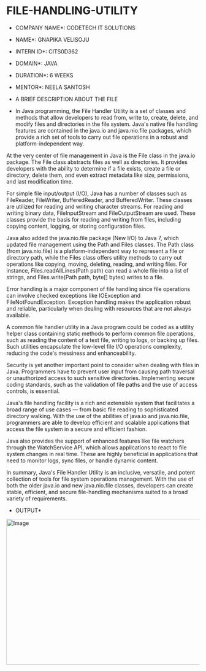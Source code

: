 # FILE-HANDLING-UTILITY

* COMPANY NAME*: CODETECH IT SOLUTIONS

* NAME*: GNAPIKA VELISOJU

* INTERN ID*: CITS0D362

* DOMAIN*: JAVA

* DURATION*: 6 WEEKS

* MENTOR*: NEELA SANTOSH

* A BRIEF DESCRIPTION ABOUT THE FILE

* In Java programming, the File Handler Utility is a set of classes and methods that allow developers to read from, write to, create, delete, and modify files and directories in the file system. Java's native file handling features are contained in the java.io and java.nio.file packages, which provide a rich set of tools to carry out file operations in a robust and platform-independent way.

At the very center of file management in Java is the File class in the java.io package. The File class abstracts files as well as directories. It provides developers with the ability to determine if a file exists, create a file or directory, delete them, and even extract metadata like size, permissions, and last modification time.

For simple file input/output (I/O), Java has a number of classes such as FileReader, FileWriter, BufferedReader, and BufferedWriter. These classes are utilized for reading and writing character streams. For reading and writing binary data, FileInputStream and FileOutputStream are used. These classes provide the basis for reading and writing from files, including copying content, logging, or storing configuration files.

Java also added the java.nio.file package (New I/O) to Java 7, which updated file management using the Path and Files classes. The Path class (from java.nio.file) is a platform-independent way to represent a file or directory path, while the Files class offers utility methods to carry out operations like copying, moving, deleting, reading, and writing files. For instance, Files.readAllLines(Path path) can read a whole file into a list of strings, and Files.write(Path path, byte[] bytes) writes to a file.

Error handling is a major component of file handling since file operations can involve checked exceptions like IOException and FileNotFoundException. Exception handling makes the application robust and reliable, particularly when dealing with resources that are not always available.

A common file handler utility in a Java program could be coded as a utility helper class containing static methods to perform common file operations, such as reading the content of a text file, writing to logs, or backing up files. Such utilities encapsulate the low-level file I/O operations complexity, reducing the code's messiness and enhanceability.

Security is yet another important point to consider when dealing with files in Java. Programmers have to prevent user input from causing path traversal or unauthorized access to such sensitive directories. Implementing secure coding standards, such as the validation of file paths and the use of access controls, is essential.

Java's file handling facility is a rich and extensible system that facilitates a broad range of use cases — from basic file reading to sophisticated directory walking. With the use of the abilities of java.io and java.nio.file, programmers are able to develop efficient and scalable applications that access the file system in a secure and efficient fashion.

Java also provides the support of enhanced features like file watchers through the WatchService API, which allows applications to react to file system changes in real time. These are highly beneficial in applications that need to monitor logs, sync files, or handle dynamic content.

In summary, Java's File Handler Utility is an inclusive, versatile, and potent collection of tools for file system operations management. With the use of both the older java.io and new java.nio.file classes, developers can create stable, efficient, and secure file-handling mechanisms suited to a broad variety of requirements.

* OUTPUT*

<img width="1539" height="380" alt="Image" src="https://github.com/user-attachments/assets/419c2e39-dea6-4a19-9c35-6edf7d52c135" />

